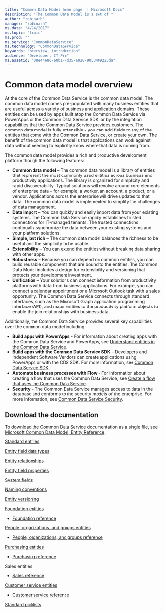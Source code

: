 ```yaml
---
title: "Common Data Model home page  | Microsoft Docs"
description: "The Common Data Model is a set of "
author: "robinarh"
manager: "robinarh"
ms.date: "4/24/2017"
ms.topic: "topic"
ms.prod: ""
ms.service: "CommonDataService"
ms.technology: "CommonDataService"
keywords: "overview, introduction"
audience: "Developer, IT Pro"
ms.assetid: "08e44686-60b1-4d35-a020-9053489223da"
---
```


# Common data model overview

At the core of the  Common Data Service is the common data model.  The common data model comes pre-populated with many business entities that are useful across a variety of business and application domains.  These entities can be used by apps built atop the Common Data Service via PowerApps or the Common Data Service SDK, or by the integration capabilities that the Common Data Service provides customers.  The common data model is fully extensible - you can add fields to any of the entities that come with the Common Data Service, or create your own. The benefit of the common data model is that applications can work against data without needing to explicitly know where that data is coming from.  

The common data model provides a rich and productive development platform though the following features: 

* __Common data model__ – The common data model is a library of entities that represent the most commonly used entities across business and productivity applications. The library is organized for simplicity and rapid discoverability. Typical solutions will revolve around core elements of enterprise data – for example, a worker, an account, a product, or a vendor. Applications across the enterprise will drive updates to that data. The common data model is implemented to simplify the challenges of data management.
* __Data import__ – You can quickly and easily import data from your existing systems. The Common Data Service rapidly establishes trusted connections for IT-managed tenants. The trusted connections continually synchronize the data between your existing systems and your platform solutions.
* __Simple, but rich__ – The common data model balances the richness to be useful and the simplicity to be usable. 
* __Extensibility__ – You can extend the entities without breaking data sharing with other apps. 
* __Robustness__ – Because you can depend on common entities, you can build reusable components that are bound to the entities. The Common Data Model includes a design for extensibility and versioning that protects your development investment.
* __Unification__ – Your solutions can connect information from productivity platforms with data from business applications. For example, you can connect a calendar appointment or a Microsoft Outlook task with a sales opportunity. The Common Data Service connects through standard interfaces, such as the Microsoft Graph application programming interface (API), and maps entities to the productivity platform objects to enable the join relationships with business data.

Additionally, the Common Data Service provides several key capabilities over the common data model including:

* __Build apps with PowerApps__ - For information about creating apps with the Common Data Service and PowerApps, see [Understand entities in the Common Data Service](https://powerapps.microsoft.com/tutorials/data-platform-intro/ "Understand entities in the Common Data Service").
* __Build apps with the Common Data Service SDK__ – Developers and Independent Software Vendors can create applications using PowerApps or with the CDS SDK. For more information, see [Common Data Service SDK](cds-sdk-home-page.md).
* __Automate business processes with Flow__ - For information about creating a flow that uses the Common Data Service, see [Create a flow that uses the Common Data Service](https://flow.microsoft.com/documentation/common-data-model-intro/ "Create a flow that uses the Common Data Service").
* __Security__ – The Common Data Service manages access to data in the database and conforms to the security models of the enterprise.  For more information, see [Common Data Service Security](security-home-page.md).

## Download the documentation
To download the Common Data Service documentation as a single file, see [Microsoft Common Data Model, Entity Reference](http://download.microsoft.com/download/8/9/5/8956ED58-A9B0-40DF-8CB0-BC13AD8DB6E2/CDMEntityReference.docx "Microsoft Common Data Model, Entity Reference").

[Standard entities](standard-entities.md)

[Entity field data types](field-data-types.md)

[Entity relationships](relationships.md)

[Entity field properties](field-properties.md)

[System fields](system-fields.md)

[Naming conventions](naming-conventions.md)

[Entity versioning](versioning.md)

[Foundation entities](entities-foundation.md)

+ [Foundation reference](entity-tables/foundation.md)

[People, organizations, and groups entities](entities-person-organization-group.md)

+ [People, organizations, and groups reference](entity-tables/person-organization-group.md)

[Purchasing entities](entities-purchasing.md)

+ [Purchasing reference](entity-tables/purchasing.md)

[Sales entities](entities-sales.md)

+ [Sales reference](entity-tables/sales.md)

[Customer service entities](entities-customer-service.md)

+ [Customer service reference](entity-tables/customer-service.md)

[Standard picklists](standard-picklists.md)

